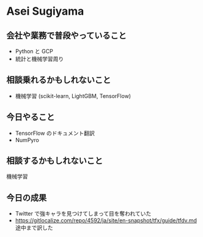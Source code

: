 # Asei Sugiyama

## 会社や業務で普段やっていること

- Python と GCP
- 統計と機械学習周り

## 相談乗れるかもしれないこと

- 機械学習 (scikit-learn, LightGBM, TensorFlow)

## 今日やること

- TensorFlow のドキュメント翻訳
- NumPyro

## 相談するかもしれないこと

機械学習

## 今日の成果

- Twitter で強キャラを見つけてしまって目を奪われていた
- https://gitlocalize.com/repo/4592/ja/site/en-snapshot/tfx/guide/tfdv.md 途中まで訳した
